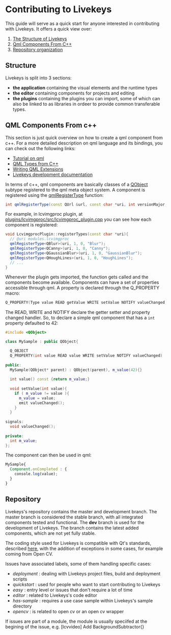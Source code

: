 # Contributing to Livekeys

This guide will serve as a quick start for anyone interested in contributing with Livekeys. It offers a quick view over:

1. [The Structure of Livekeys](structure)
2. [Qml Components From C++](qml-components-from-c++)
3. [Repository organization](repository)

## Structure

Livekeys is split into 3 sections:

 * **the application** containing the visual elements and the runtime types
 * **the editor** containing components for projects and editing
 * **the plugins** containing the plugins you can import, some of which can also be linked to as libraries in ordeer to provide common transferable types.
 
## QML Components From c++

This section is just quick overview on how to create a qml component from c++. For a more detailed description on qml language and its bindings, you can check out the following links:

 * [Tutorial on qml](http://doc.qt.io/qt-5/qml-tutorial1.html)
 * [QML Types from C++](http://doc.qt.io/qt-5/qtqml-cppintegration-definetypes.html)
 * [Writing QML Extensions](http://doc.qt.io/qt-5/qtqml-tutorials-extending-qml-example.html)
 * [Livekeys development documentation](https://livekeys.io/documentation)

In terms of c++, qml components are basically classes of a [QObject](http://doc.qt.io/qt-5/qobject.html) subtype registered to the qml meta object system. A component is registered using the [qmlRegisterType](http://doc.qt.io/qt-5/qqmlengine.html#qmlRegisterType-2) function:

```cpp
int qmlRegisterType(const QUrl &url, const char *uri, int versionMajor, int versionMinor, const char *qmlName)
```

For example, in lcvimgproc plugin, at [plugins/lcvimgproc/src/lcvimgproc_plugin.cpp](https://github.com/live-keys/livekeys/blob/master/plugins/lcvimgproc/src/lcvimgproc_plugin.cpp) you can see how each component is registered:

```cpp
void LcvimgprocPlugin::registerTypes(const char *uri){ 
  // @uri modules.lcvimgproc 
  qmlRegisterType<QBlur>(uri, 1, 0, "Blur"); 
  qmlRegisterType<QCanny>(uri, 1, 0, "Canny"); 
  qmlRegisterType<QGaussianBlur>(uri, 1, 0, "GaussianBlur"); 
  qmlRegisterType<QHoughLines>(uri, 1, 0, "HoughLines"); 
  // ...
} 
```

Whenever the plugin gets imported, the function gets called and the components become available. Components can have a set of properties accessible through qml. A property is declared through the Q_PROPERTY macro:

```cpp
Q_PROPERTY(Type value READ getValue WRITE setValue NOTIFY valueChanged)
```

The READ, WRITE and NOTIFY declare the getter setter and property changed handler. So, to declare a simple qml component that has a ```int``` property defaulted to 42:

```cpp
#include <QObject>

class MySample : public QObject{

  Q_OBJECT
  Q_PROPERTY(int value READ value WRITE setValue NOTIFY valueChanged)
  
public:
  MySample(QObject* parent) : QObject(parent), m_value(42){}
  
  int value() const {return m_value;}
  
  void setValue(int value){
    if ( m_value != value ){
      m_value = value;
      emit valueChanged();
    }
  }
  
signals:
  void valueChanged();
  
private:
  int m_value;
};
```

The component can then be used in qml:

```qml
MySample{
  Component.onCompleted : {
    console.log(value);
  }
}
```

## Repository

Livekeys's repository contains the master and development branch. The master branch is considered the stable branch, with all integrated components tested and functional. The **dev** branch is used for the development of Livekeys. The branch contains the latest added components, which are not yet fully stable.

The coding style used for Livekeys is compatible with Qt's standards, described [here](https://wiki.qt.io/Coding_Conventions), with the addition of exceptions in some cases, for example coming from Open CV.

Issues have associated labels, some of them handling specific cases:

 * *deployment* : dealing with Livekeys project files, build and deployment scripts
 * *quickstart* : used for people who want to start contributing to Livekeys
 * *easy* : entry level or issues that don't require a lot of time
 * *editor* : related to Livekeys's code editor
 * *has-sample* : requires a use case sample within Livekeys's sample directory
 * *opencv* : is related to open cv or an open cv wrapper
 
If issues are part of a module, the module is usually speciifed at the begining of the issue, e.g. [lcvvideo] Add BackgroundSubtractor{}
